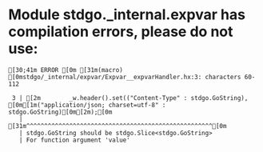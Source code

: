 # Module stdgo._internal.expvar has compilation errors, please do not use:
```
[30;41m ERROR [0m [31m(macro) [0mstdgo/_internal/expvar/Expvar__expvarHandler.hx:3: characters 60-112

 3 | [2m        _w.header().set(("Content-Type" : stdgo.GoString), [0m[1m("application/json; charset=utf-8" : stdgo.GoString)[0m[2m);[0m
   |                                                            [31m^^^^^^^^^^^^^^^^^^^^^^^^^^^^^^^^^^^^^^^^^^^^^^^^^^^^[0m
   | stdgo.GoString should be stdgo.Slice<stdgo.GoString>
   | For function argument 'value'


```

